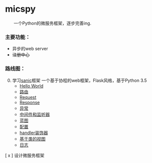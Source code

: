 # micspy
&emsp;&emsp;一个Python的微服务框架，逐步完善ing.

### 主要功能：
- 异步的web server
- ~~注册中心~~
<!-- - ~~调用统计~~
- ~~配置中心~~
- ~~监控警告~~
- ~~部署~~ -->

### 路线图：
0. 学习[sanic][1]框架 一个基于协程的web框架，Flask风格，基于Python 3.5
   - [Hello World](./docs/getted_started.md)
   - [路由](./docs/routing.md)
   - [Request](./docs/request_data.md)
   - [Response](./docs/response.md)
   - [异常](./docs/exceptions.md)
   - [中间件和监听器](./docs/middleware.md)
   - [蓝图](./docs/blurprints.md)
   - [配置](./docs/config.md)
   - [handler装饰器](./docs/decorators.md)
   - [基于类的视图](./docs/class_based_views.md)
   - [日志](./docs/logging.md)

[ x ] 设计微服务框架

[1]: https://github.com/channelcat/sanic "sanic"